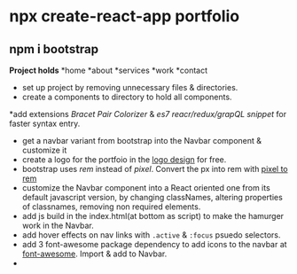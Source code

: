 # npx create-react-app portfolio

## npm i bootstrap

**Project holds**
*home
*about
*services
*work
*contact

- set up project by removing unnecessary files & directories.
- create a components to directory to hold all components.

*add extensions _Bracet Pair Colorizer_ & _es7 reacr/redux/grapQL snippet_ for faster syntax entry.

- get a navbar variant from bootstrap into the Navbar component & customize it
- create a logo for the portfoio in the [logo design](freelogodesign.org) for free.
- bootstrap uses _rem_ instead of _pixel_. Convert the px into rem with [pixel to rem](www.ninjaunits.com)
- customize the Navbar component into a React oriented one from its default javascript version, by changing classNames, altering properties of classnames, removing non required elements.
- add js build in the index.html(at bottom as script) to make the hamurger work in the Navbar.
- add hover effects on nav links with `.active` & `:focus` psuedo selectors.
- add 3 font-awesome package dependency to add icons to the navbar at [font-awesome](https://fontawesome.com/how-to-use/on-the-web/using-with/react). Import & add to Navbar.
- 